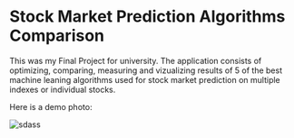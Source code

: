 # Stock Market Prediction Algorithms Comparison

This was my Final Project for university. The application consists of optimizing, comparing, measuring and vizualizing results of 5 of the best machine leaning algorithms used for stock market prediction on multiple indexes or individual stocks.

Here is a demo photo:

![sdass](https://github.com/user-attachments/assets/30d3080b-7c17-4c5f-b074-31ace226242b)
